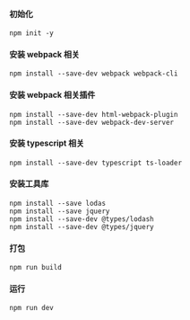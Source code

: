 #### 初始化
```
npm init -y
```

#### 安装 webpack 相关
```
npm install --save-dev webpack webpack-cli
```

#### 安装 webpack 相关插件
```
npm install --save-dev html-webpack-plugin
npm install --save-dev webpack-dev-server
```

#### 安装 typescript 相关
```
npm install --save-dev typescript ts-loader
```

#### 安装工具库
```
npm install --save lodas
npm install --save jquery
npm install --save-dev @types/lodash
npm install --save-dev @types/jquery
```

#### 打包
```
npm run build
```

#### 运行
```
npm run dev
```
